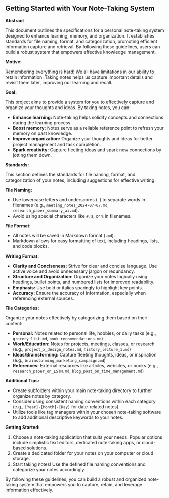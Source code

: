 
## Getting Started with Your Note-Taking System

**Abstract**

This document outlines the specifications for a personal note-taking system designed to enhance learning, memory, and organization. It establishes standards for file naming, format, and categorization, promoting efficient information capture and retrieval. By following these guidelines, users can build a robust system that empowers effective knowledge management.

**Motive:**

Remembering everything is hard! We all have limitations in our ability to retain information. Taking notes helps us capture important details and revisit them later, improving our learning and recall.

**Goal:**

This project aims to provide a system for you to effectively capture and organize your thoughts and ideas. By taking notes, you can:

-   **Enhance learning:** Note-taking helps solidify concepts and connections during the learning process.
-   **Boost memory:** Notes serve as a reliable reference point to refresh your memory on past knowledge.
-   **Improve organization:** Organize your thoughts and ideas for better project management and task completion.
-   **Spark creativity:** Capture fleeting ideas and spark new connections by jotting them down.

**Standards:**

This section defines the standards for file naming, format, and categorization of your notes, including suggestions for effective writing:

**File Naming:**

-   Use lowercase letters and underscores (`_`) to separate words in filenames (e.g.,  `meeting_notes_2024-07-07.md`,  `research_paper_summary_ai.md`).
-   Avoid using special characters like `#`,  `$`, or `%` in filenames.

**File Format:**

-   All notes will be saved in Markdown format (`.md`).
-   Markdown allows for easy formatting of text, including headings, lists, and code blocks.

**Writing Format:**

-   **Clarity and Conciseness:** Strive for clear and concise language. Use active voice and avoid unnecessary jargon or redundancy.
-   **Structure and Organization:** Organize your notes logically using headings, bullet points, and numbered lists for improved readability.
-   **Emphasis:** Use bold or italics sparingly to highlight key points.
-   **Accuracy:** Ensure the accuracy of information, especially when referencing external sources.

**File Categories:**

Organize your notes effectively by categorizing them based on their content:

-   **Personal:** Notes related to personal life, hobbies, or daily tasks (e.g.,  `grocery_list.md`,  `book_recommendations.md`)
-   **Work/Education:** Notes for projects, meetings, classes, or research (e.g.,  `project_x_design_notes.md`,  `history_lecture_1.md`)
-   **Ideas/Brainstorming:** Capture fleeting thoughts, ideas, or inspiration (e.g.,  `brainstorming_marketing_campaign.md`)
-   **References:** External resources like articles, websites, or books (e.g.,  `research_paper_on_LSTM.md`,  `blog_post_on_time_management.md`)

**Additional Tips:**

-   Create subfolders within your main note-taking directory to further organize notes by category.
-   Consider using consistent naming conventions within each category (e.g.,  `[Year]-[Month]-[Day]` for date-related notes).
-   Utilize tools like tag managers within your chosen note-taking software to add additional descriptive keywords to your notes.

**Getting Started:**

1.  Choose a note-taking application that suits your needs. Popular options include simplistic text editors, dedicated note-taking apps, or cloud-based solutions.
2.  Create a dedicated folder for your notes on your computer or cloud storage.
3.  Start taking notes! Use the defined file naming conventions and categorize your notes accordingly.

By following these guidelines, you can build a robust and organized note-taking system that empowers you to capture, retain, and leverage information effectively.
